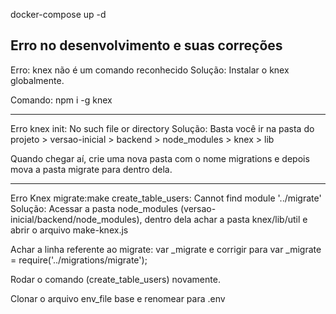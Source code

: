docker-compose up -d

## Erro no desenvolvimento e suas correções
Erro: knex não é um comando reconhecido
Solução:
Instalar o knex globalmente.

Comando: npm i -g knex

----------------------------------------------------------------

Erro knex init: No such file or directory
Solução:
Basta você ir na pasta do projeto > versao-inicial > backend > node_modules > knex > lib

Quando chegar aí, crie uma nova pasta com o nome migrations e depois mova a pasta migrate para dentro dela.

----------------------------------------------------------------

Erro Knex migrate:make create_table_users: Cannot find module '../migrate'
Solução:
Acessar a pasta node_modules (versao-inicial/backend/node_modules), dentro dela achar a pasta knex/lib/util e abrir o arquivo make-knex.js

Achar a linha referente ao migrate: var _migrate e corrigir para var _migrate = require('../migrations/migrate');

Rodar o comando (create_table_users) novamente.

Clonar o arquivo env_file base e renomear para .env